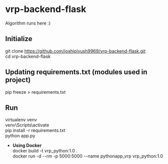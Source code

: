 # vrp-backend-flask
Algorithm runs here :)

## Initialize ##
git clone https://github.com/joshipiyush9969/vrp-backend-flask.git <br/>
cd vrp-backend-flask

## Updating requirements.txt (modules used in project) ##
pip freeze > requirements.txt

## Run ##
virtualenv venv <br/>
venv\Scripts\activate <br/>
pip install -r requirements.txt <br/>
python app.py
<ul>
<li><b>Using Docker</b></li>
docker build -t vrp_python:1.0 .<br/>
docker run -d --rm -p 5000:5000 --name pythonapp_vrp vrp_python:1.0
</ul>

